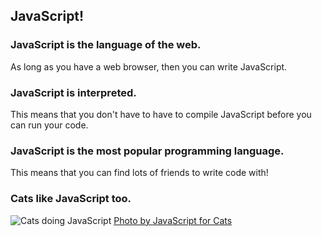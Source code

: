 ## JavaScript!

### JavaScript is the language of the web.

As long as you have a web browser, then you can write JavaScript.

### JavaScript is interpreted.

This means that you don't have to have to compile JavaScript before
you can run your code.

### JavaScript is the most popular programming language.

This means that you can find lots of friends to write code with!

### Cats like JavaScript too.

![Cats doing JavaScript](https://github.com/maxogden/javascript-for-cats/blob/master/images/customers1.png)
[Photo by JavaScript for Cats](www.jsforcats.com)
